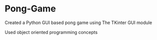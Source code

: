 # Pong-Game
Created a Python GUI based pong game using The TKinter GUI module


Used object oriented programming concepts
